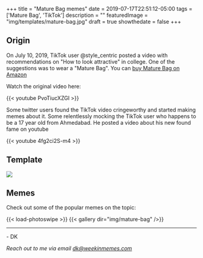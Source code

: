 +++
title = "Mature Bag memes"
date = 2019-07-17T22:51:12-05:00
tags = ['Mature Bag', 'TikTok']
description = ""
featuredImage = "img/templates/mature-bag.jpg"
draft = true
showthedate = false
+++

## Origin

On July 10, 2019, TikTok user @style_centric posted a video with recommendations on "How to look attractive" in college. One of the suggestions was to wear a "Mature Bag". You can [buy Mature Bag on Amazon](https://www.amazon.in/gp/product/B01F7AX9ZA/ref=as_li_tl?ie=UTF8&camp=3638&creative=24630&creativeASIN=B01F7AX9ZA&linkCode=as2&tag=weekinmemes-21&linkId=570920bf928ed069ef30d818900e1ebc)
<!--more-->

Watch the original video here:

{{< youtube PvoTiucXZGI >}}


Some twitter users found the TikTok video cringeworthy and started making memes about it. Some relentlessly mocking the TikTok user who happens to be a 17 year old from Ahmedabad. He posted a video about his new found fame on youtube

{{< youtube 4fg2ci2S-m4 >}}

## Template

![](img/templates/mature-bag.jpg)


## Memes

Check out some of the popular memes on the topic:

{{< load-photoswipe >}}
{{< gallery dir="img/mature-bag" />}}


---
\- DK

*Reach out to me via email dk@weekinmemes.com*